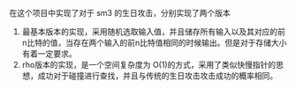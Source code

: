 在这个项目中实现了对于 sm3 的生日攻击，分别实现了两个版本

1. 最基本版本的实现，采用随机选取输入值，并且储存所有输入以及其对应的前n比特的值，当存在两个输入的前n比特值相同的时候输出。但是对于存储大小有着一定要求。
2. rho版本的实现，是一个空间复杂度为 O(1)的方式，采用了类似快慢指针的思想，成功对于碰撞进行查找，并且与传统的生日攻击攻击成功的概率相同。